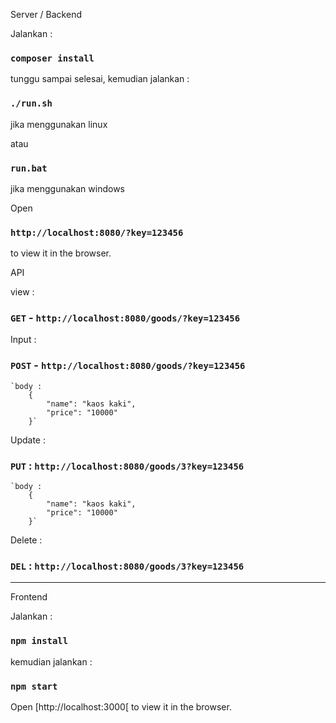 Server / Backend

Jalankan :

### `composer install`

tunggu sampai selesai, kemudian jalankan :

### `./run.sh`
jika menggunakan linux

atau

### `run.bat`
jika menggunakan windows

Open 
### `http://localhost:8080/?key=123456`
to view it in the browser.

API

view : 
### `GET` - `http://localhost:8080/goods/?key=123456`

Input : 
### `POST` - `http://localhost:8080/goods/?key=123456`

	`body : 
		{
			"name": "kaos kaki",
			"price": "10000"
		}`
		
Update : 
### `PUT` : `http://localhost:8080/goods/3?key=123456`

	`body : 
		{
			"name": "kaos kaki",
			"price": "10000"
		}`
		
Delete : 
### `DEL` : `http://localhost:8080/goods/3?key=123456`

----------------------------------------------------

Frontend

Jalankan :

### `npm install`

kemudian jalankan :

### `npm start`

Open [http://localhost:3000[ to view it in the browser.
